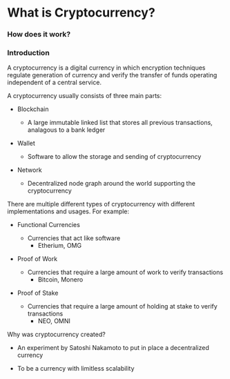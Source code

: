 # What is Cryptocurrency?
### How does it work?

### Introduction

A cryptocurrency is a digital currency in which encryption techniques regulate generation of currency and verify the transfer of funds operating independent of a central service. 

A cryptocurrency usually consists of three main parts:

  - Blockchain
    - A large immutable linked list that stores all previous transactions, analagous to a bank ledger
  
  - Wallet
    - Software to allow the storage and sending of cryptocurrency
  
  - Network
    - Decentralized node graph around the world supporting the cryptocurrency
  
There are multiple different types of cryptocurrency with different implementations and usages. For example:

  - Functional Currencies
    - Currencies that act like software
      - Etherium, OMG
      
  - Proof of Work
    - Currencies that require a large amount of work to verify transactions
      - Bitcoin, Monero
      
  - Proof of Stake
    - Currencies that require a large amount of holding at stake to verify transactions
      - NEO, OMNI

Why was cryptocurrency created?

  - An experiment by Satoshi Nakamoto to put in place a decentralized currency
  
  - To be a currency with limitless scalability
  
